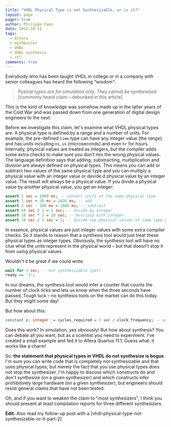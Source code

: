 ```yaml
---
title: "VHDL Physical Type is not Synthesizable, or is it?"
layout: page 
pager: true
author: Philippe Faes
date: 2012-10-11
tags: 
  - Altera
  - mythbuster
  - VHDL
  - VHDL synthesis
  - rtl
comments: true
---
```

Everybody who has been taught VHDL in college or in a company with senior colleagues has heard the following _"wisdom"_:

> *Pysical types are for simulation only. They cannot be synthesized.*
> \[commonly heard claim – debunked in this article\]

This is the kind of knowledge was somehow made up in the latter years of the Cold War and was passed down from one generation of digital design engineers to the next. 

Before we investigate this claim, let's examine what VHDL physical types are. A physical type is defined by a range and a number of units. For example, the pre-defined `time` type can have any integer value (the _range_) and has _units_ including `ns`, `us` (microseconds) and even `hr` for hours. Internally, physical values are treated as integers, but the compiler adds some extra checks to make sure you don't mix the wrong physical values. The language definition says that adding, substracting, multiplication and division are always defined on physical types. This means you can add or subtract two values of the same physical type and you can multiply a physical value with an integer value or devide d physical value by an integer value. The result will always be a physical value. If you divide a physical value by another physical value, you get an integer:

```vhdl
assert 1 sec = 1000 ms; -- convert units of the same physical type
assert 1 sec + 20 ms = 1020 ms; -- add
assert 2 sec - 100 ms = 1900 ms; -- subtract
assert 10 sec / 2 = 5 sec; -- divide by integer
assert 10 sec * 2 = 20 sec; -- multiply with integer
assert 10 sec / 5 sec = 2; -- divide two physical values of same type yields an integer
```

In essence, physical values are just integer values with some extra compiler checks. So it stands to reason that a synthesis tool would just treat these physical types as integer types. Obviously, the synthesis tool will have no clue what the units represent in the physical world – but that doesn't stop it from using physical values.

Wouldn't it be great if we could write:
```vhdl
wait for 3 sec; -- not synthesizable (yet)
ready <= '1';
```
In our dreams, the synthesis tool would infer a counter that counts the number of clock ticks and lets us know when the three seconds have passed. Tough luck – no synthesis tools on the market can do this today. But they might some day!

But how about this:
```vhdl
constant c: integer := cycles_required = 3 sec / clock_frequency; -- works fine!
```
Does this work? In simulation, yes obviously! But how about synthesis? You can debate all you want, but as a scientist you need to experiment. I've created a small example and fed it to Altera Quartus 11.1. Guess what: it works like a charm!

So: **the statement that physical types in VHDL do not synthesize is bogus**. I'm sure you can write code that is completely not synthesizable and that uses physical types, but merely the fact that you use physical types does not stop the synthesizer. I'm happy to discuss which constructs do and don't synthesize (on a given synthesizer) and which constructs infer prohibitively large hardware (on a given synthesizer), but engineers should resist general claims that have not been tested.

Oh, and if you want to weaken the claim to "most synthesizers", I think you should present at least compilation reports for three different synthesizers.

**Edit:** Also read my follow-up post with a [vhdl-physical-type-not-synthesizable-or-it-part-2]
